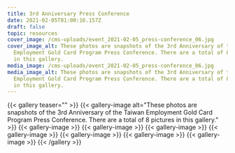 ```yaml
---
title: 3rd Anniversary Press Conference
date: 2021-02-05T01:00:16.157Z
draft: false
topic: resources
cover_image: /cms-uploads/event_2021-02-05_press-conference_06.jpg
cover_image_alt: These photos are snapshots of the 3rd Anniversary of the Taiwan
  Employment Gold Card Program Press Conference. There are a total of 8 pictures
  in this gallery.
media_image: /cms-uploads/event_2021-02-05_press-conference_06.jpg
media_image_alt: These photos are snapshots of the 3rd Anniversary of the Taiwan
  Employment Gold Card Program Press Conference. There are a total of 8 pictures
  in this gallery.
---
```



{{< gallery teaser="" >}}
{{< gallery-image alt="These photos are snapshots of the 3rd Anniversary of the Taiwan Employment Gold Card Program Press Conference. There are a total of 8 pictures in this gallery." >}}
{{< gallery-image  >}}
{{< gallery-image  >}}
{{< gallery-image  >}}
{{< gallery-image  >}}
{{< gallery-image  >}}
{{< gallery-image  >}}
{{< gallery-image  >}}
{{< /gallery >}}